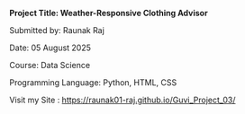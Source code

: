 **Project Title: Weather-Responsive Clothing Advisor**

Submitted by: Raunak Raj

Date: 05 August 2025

Course: Data Science 

Programming Language: Python, HTML, CSS

Visit my Site : https://raunak01-raj.github.io/Guvi_Project_03/
